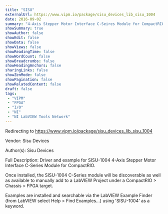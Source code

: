 ```yaml
---
title: "SISU"
externalUrl: https://www.vipm.io/package/sisu_devices_lib_sisu_1004
date: 2016-09-02
summary: "4-Axis Stepper Motor Interface C-Seires Module for CompactRIO"
showSummary: true
showAuthor: false
showEdit: false
showData: false
showViews: false
showReadingTime: false
showWordCount: false
showBreadcrumbs: false
showHeadingAnchors: false
sharingLinks: false
showZenMode: false
showPagination: false
showRelatedContent: false
draft: false
tags:
 - "VIPM"
 - "FPGA"
 - "I/O"
 - "NI"
 - "NI LabVIEW Tools Network"
---
```


Redirecting to https://www.vipm.io/package/sisu_devices_lib_sisu_1004

Vendor: Sisu Devices

Author(s): Sisu Devices
 
Full Description:
Driver and example for SISU-1004 4-Axis Stepper Motor Interface C-Series Module for CompactRIO.

Once installed, the SISU-1004 C-Series module will be discoverable as well as available to manually add to a LabVIEW Project under a CompactRIO > Chassis > FPGA target. 

Examples are installed and searchable via the LabVIEW Example Finder (from LabVIEW select Help > Find Examples...) using 'SISU-1004' as a keyword.